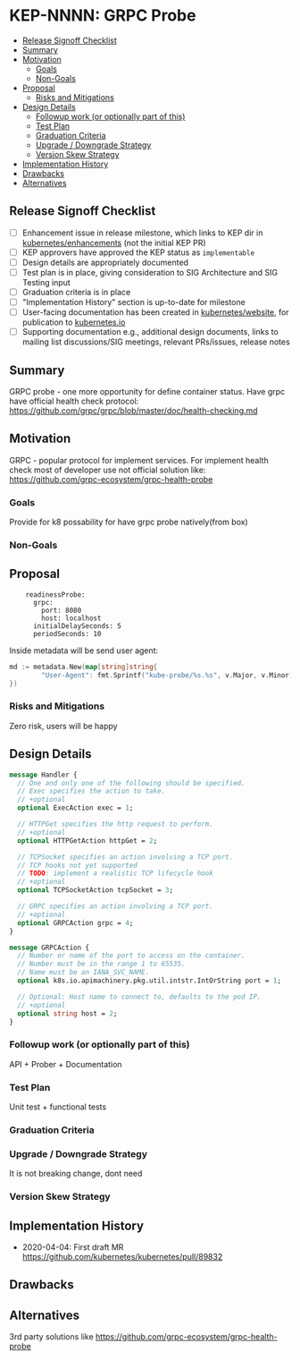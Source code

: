 # KEP-NNNN: GRPC Probe

<!-- toc -->
- [Release Signoff Checklist](#release-signoff-checklist)
- [Summary](#summary)
- [Motivation](#motivation)
  - [Goals](#goals)
  - [Non-Goals](#non-goals)
- [Proposal](#proposal)
  - [Risks and Mitigations](#risks-and-mitigations)
- [Design Details](#design-details)
  - [Followup work (or optionally part of this)](#followup-work-or-optionally-part-of-this)
  - [Test Plan](#test-plan)
  - [Graduation Criteria](#graduation-criteria)
  - [Upgrade / Downgrade Strategy](#upgrade--downgrade-strategy)
  - [Version Skew Strategy](#version-skew-strategy)
- [Implementation History](#implementation-history)
- [Drawbacks](#drawbacks)
- [Alternatives](#alternatives)
<!-- /toc -->


## Release Signoff Checklist

- [ ] Enhancement issue in release milestone, which links to KEP dir in [kubernetes/enhancements] (not the initial KEP PR)
- [ ] KEP approvers have approved the KEP status as `implementable`
- [ ] Design details are appropriately documented
- [ ] Test plan is in place, giving consideration to SIG Architecture and SIG Testing input
- [ ] Graduation criteria is in place
- [ ] "Implementation History" section is up-to-date for milestone
- [ ] User-facing documentation has been created in [kubernetes/website], for publication to [kubernetes.io]
- [ ] Supporting documentation e.g., additional design documents, links to mailing list discussions/SIG meetings, relevant PRs/issues, release notes

[kubernetes.io]: https://kubernetes.io/
[kubernetes/enhancements]: https://git.k8s.io/enhancements
[kubernetes/kubernetes]: https://git.k8s.io/kubernetes
[kubernetes/website]: https://git.k8s.io/website

## Summary

GRPC probe - one more opportunity for define container status. Have grpc have official health check protocol: 
https://github.com/grpc/grpc/blob/master/doc/health-checking.md

## Motivation

GRPC - popular protocol for implement services. For implement health check most of developer use not official solution like:
https://github.com/grpc-ecosystem/grpc-health-probe

### Goals

Provide for k8 possability for have grpc probe natively(from box) 

### Non-Goals


## Proposal

```shell script
    readinessProbe:
      grpc:
        port: 8080
        host: localhost
      initialDelaySeconds: 5
      periodSeconds: 10
```

Inside metadata will be send user agent:

```go
md := metadata.New(map[string]string{
		"User-Agent": fmt.Sprintf("kube-probe/%s.%s", v.Major, v.Minor),
})
```

### Risks and Mitigations

Zero risk, users will be happy

## Design Details

```proto
message Handler {
  // One and only one of the following should be specified.
  // Exec specifies the action to take.
  // +optional
  optional ExecAction exec = 1;

  // HTTPGet specifies the http request to perform.
  // +optional
  optional HTTPGetAction httpGet = 2;

  // TCPSocket specifies an action involving a TCP port.
  // TCP hooks not yet supported
  // TODO: implement a realistic TCP lifecycle hook
  // +optional
  optional TCPSocketAction tcpSocket = 3;

  // GRPC specifies an action involving a TCP port.
  // +optional
  optional GRPCAction grpc = 4;
}

message GRPCAction {
  // Number or name of the port to access on the container.
  // Number must be in the range 1 to 65535.
  // Name must be an IANA_SVC_NAME.
  optional k8s.io.apimachinery.pkg.util.intstr.IntOrString port = 1;

  // Optional: Host name to connect to, defaults to the pod IP.
  // +optional
  optional string host = 2;
}
```

### Followup work (or optionally part of this)

API + Prober + Documentation

### Test Plan

Unit test + functional tests

### Graduation Criteria

### Upgrade / Downgrade Strategy

It is not breaking change, dont need

### Version Skew Strategy

## Implementation History

* 2020-04-04: First draft MR https://github.com/kubernetes/kubernetes/pull/89832

## Drawbacks

## Alternatives

3rd party solutions like https://github.com/grpc-ecosystem/grpc-health-probe